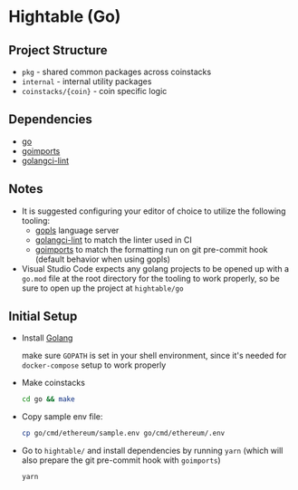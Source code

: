 # Hightable (Go)

## Project Structure

- `pkg` - shared common packages across coinstacks
- `internal` - internal utility packages
- `coinstacks/{coin}` - coin specific logic

## Dependencies

- [go](https://go.dev/)
- [goimports](https://pkg.go.dev/golang.org/x/tools/cmd/goimports)
- [golangci-lint](https://golangci-lint.run/)

## Notes

- It is suggested configuring your editor of choice to utilize the following tooling:
  - [gopls](https://pkg.go.dev/golang.org/x/tools/gopls) language server
  - [golangci-lint](https://golangci-lint.run/) to match the linter used in CI
  - [goimports](https://pkg.go.dev/golang.org/x/tools/cmd/goimports) to match the formatting run on git pre-commit hook (default behavior when using gopls)
- Visual Studio Code expects any golang projects to be opened up with a `go.mod` file at the root directory for the tooling to work properly, so be sure to open up the project at `hightable/go`

## Initial Setup

- Install [Golang](https://go.dev/doc/install)

  make sure `GOPATH` is set in your shell environment, since it's needed for `docker-compose` setup to work properly

- Make coinstacks

  ```sh
  cd go && make
  ```

- Copy sample env file:

  ```sh
  cp go/cmd/ethereum/sample.env go/cmd/ethereum/.env
  ```

- Go to `hightable/` and install dependencies by running `yarn` (which will also prepare the git pre-commit hook with `goimports`)
  ```sh
  yarn
  ```
